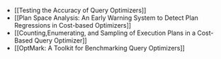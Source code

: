 - [[Testing the Accuracy of Query Optimizers]]
- [[Plan Space Analysis: An Early Warning System to Detect Plan Regressions in Cost-based Optimizers]]
- [[Counting,Enumerating, and Sampling of Execution Plans in a Cost-Based Query Optimizer]]
- [[OptMark: A Toolkit for Benchmarking Query Optimizers]]